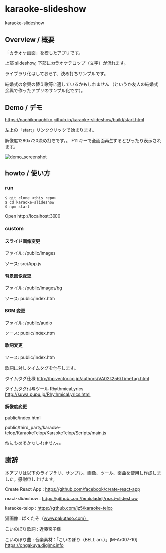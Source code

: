 # karaoke-slideshow

karaoke-slideshow

## Overview / 概要

「カラオケ画面」を模したアプリです。

上部 slideshow, 下部にカラオケテロップ（文字）が流れます。

ライブラリ化はしておらず、決め打ちサンプルです。

結婚式の余興の替え歌等に適しているかもしれません
（というか友人の結婚式余興で作ったアプリのサンプル化です）。

## Demo / デモ

https://naohikonaohiko.github.io/karaoke-slideshow/build/start.html

左上の「start」リンククリックで始まります。

解像度1280x720決め打ちです。。
F11 キーで全画面再生するとぴったり表示されます。

![demo_screenshot](https://user-images.githubusercontent.com/41501851/72685726-40367080-3b30-11ea-9265-066ffe802984.png)


## howto / 使い方

### run

```
$ git clone <this repo>
$ cd karaoke-slideshow
$ npm start
```
Open http://localhost:3000

### custom

#### スライド画像変更

ファイル: /public/images

ソース: src/App.js

#### 背景画像変更

ファイル: /public/images/bg

ソース: public/index.html

#### BGM 変更

ファイル: /public/audio

ソース: public/index.html

#### 歌詞変更

ソース: public/index.html

歌詞に対しタイムタグを付与します。

タイムタグ仕様 http://hp.vector.co.jp/authors/VA023256/TimeTag.html

タイムタグ付与ツール RhythmicaLyrics http://suwa.pupu.jp/RhythmicaLyrics.html

#### 解像度変更

public/index.html

public/third_party/karaoke-telop/KaraokeTelop/KaraokeTelop/Scripts/main.js

他にもあるかもしれません。。

## 謝辞

本アプリは以下のライブラリ、サンプル、画像、ツール、楽曲を使用し作成しました。感謝申し上げます。

Create React App : https://github.com/facebook/create-react-app

react-slideshow : https://github.com/femioladeji/react-slideshow

karaoke-telop : https://github.com/jz5/karaoke-telop

猫画像 : ぱくたそ（www.pakutaso.com）

こいのぼり歌詞 : 近藤宮子様

こいのぼり曲 : 音楽素材：「こいのぼり（BELL arr.）」[M-Ar007-10]　https://ongakuya.digimx.info
